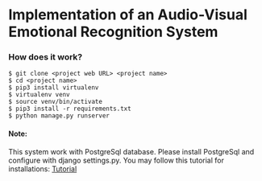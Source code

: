 # Implementation of an Audio-Visual Emotional Recognition System

### How does it work?

```console
$ git clone <project web URL> <project name>
$ cd <project name>
$ pip3 install virtualenv
$ virtualenv venv
$ source venv/bin/activate
$ pip3 install -r requirements.txt
$ python manage.py runserver
```

#### Note:
This system work with PostgreSql database. 
Please install PostgreSql and configure with django settings.py. 
You may follow this tutorial for installations: [Tutorial](https://www.digitalocean.com/community/tutorials/how-to-use-postgresql-with-your-django-application-on-ubuntu-14-04)

